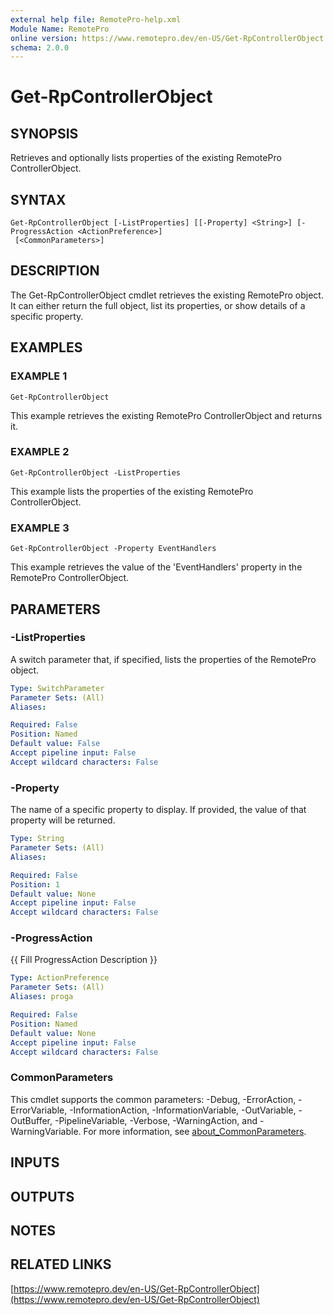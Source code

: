 ```yaml
---
external help file: RemotePro-help.xml
Module Name: RemotePro
online version: https://www.remotepro.dev/en-US/Get-RpControllerObject
schema: 2.0.0
---
```


# Get-RpControllerObject

## SYNOPSIS
Retrieves and optionally lists properties of the existing RemotePro
ControllerObject.

## SYNTAX

```
Get-RpControllerObject [-ListProperties] [[-Property] <String>] [-ProgressAction <ActionPreference>]
 [<CommonParameters>]
```

## DESCRIPTION
The Get-RpControllerObject cmdlet retrieves the existing RemotePro object.
It can either return the full object, list its properties, or show details
of a specific property.

## EXAMPLES

### EXAMPLE 1
```
Get-RpControllerObject
```

This example retrieves the existing RemotePro ControllerObject and returns
it.

### EXAMPLE 2
```
Get-RpControllerObject -ListProperties
```

This example lists the properties of the existing RemotePro ControllerObject.

### EXAMPLE 3
```
Get-RpControllerObject -Property EventHandlers
```

This example retrieves the value of the 'EventHandlers' property in the
RemotePro ControllerObject.

## PARAMETERS

### -ListProperties
A switch parameter that, if specified, lists the properties of the
RemotePro object.

```yaml
Type: SwitchParameter
Parameter Sets: (All)
Aliases:

Required: False
Position: Named
Default value: False
Accept pipeline input: False
Accept wildcard characters: False
```

### -Property
The name of a specific property to display.
If provided, the value of that
property will be returned.

```yaml
Type: String
Parameter Sets: (All)
Aliases:

Required: False
Position: 1
Default value: None
Accept pipeline input: False
Accept wildcard characters: False
```

### -ProgressAction
{{ Fill ProgressAction Description }}

```yaml
Type: ActionPreference
Parameter Sets: (All)
Aliases: proga

Required: False
Position: Named
Default value: None
Accept pipeline input: False
Accept wildcard characters: False
```

### CommonParameters
This cmdlet supports the common parameters: -Debug, -ErrorAction, -ErrorVariable, -InformationAction, -InformationVariable, -OutVariable, -OutBuffer, -PipelineVariable, -Verbose, -WarningAction, and -WarningVariable. For more information, see [about_CommonParameters](http://go.microsoft.com/fwlink/?LinkID=113216).

## INPUTS

## OUTPUTS

## NOTES

## RELATED LINKS

[https://www.remotepro.dev/en-US/Get-RpControllerObject](https://www.remotepro.dev/en-US/Get-RpControllerObject)

